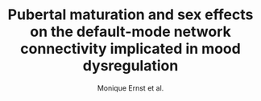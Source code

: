 ---
cat: gaia
subcat: platform
bestof: false
author: Monique Ernst et al.
title: Pubertal maturation and sex effects on the default-mode network connectivity implicated in mood dysregulation
journal: Translational Psychiatry
year: 2019
type: article
url: https -//www.nature.com/articles/s41398-019-0433-6
doi: 10.1038/s41398-019-0433-6
---